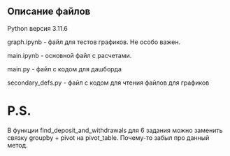 ## Описание файлов

Python версия 3.11.6

graph.ipynb - файл для тестов графиков. Не особо важен.

main.ipynb - основной файл с расчетами.

main.py - файл с кодом для дашборда

secondary_defs.py - файл с кодом для чтения файлов для графиков

# P.S.
В функции find_deposit_and_withdrawals для 6 задания можно заменить связку groupby + pivot на pivot_table. Почему-то забыл про данный метод. 